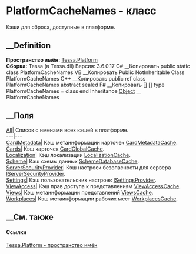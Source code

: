 # PlatformCacheNames - класс
Кэши для сброса, доступные в платформе.
## __Definition
 **Пространство имён:** [Tessa.Platform](N_Tessa_Platform.htm)  
 **Сборка:** Tessa (в Tessa.dll) Версия: 3.6.0.17
C# __Копировать
     public static class PlatformCacheNames
VB __Копировать
     Public NotInheritable Class PlatformCacheNames
C++ __Копировать
     public ref class PlatformCacheNames abstract sealed
F# __Копировать
     [<AbstractClassAttribute>]
    [<SealedAttribute>]
    type PlatformCacheNames = class end
Inheritance
    [Object](https://learn.microsoft.com/dotnet/api/system.object) __ PlatformCacheNames
##  __Поля
[All](F_Tessa_Platform_PlatformCacheNames_All.htm)|  Список с именами всех
кэшей в платформе.  
---|---  
[CardMetadata](F_Tessa_Platform_PlatformCacheNames_CardMetadata.htm)|  Кэш
метаинформации карточек
[CardMetadataCache](T_Tessa_Cards_Metadata_CardMetadataCache.htm).  
[Cards](F_Tessa_Platform_PlatformCacheNames_Cards.htm)|  Кэш карточек
[CardGlobalCache](T_Tessa_Cards_Caching_CardGlobalCache.htm).  
[Localization](F_Tessa_Platform_PlatformCacheNames_Localization.htm)|  Кэш
локализации [LocalizationCache](T_Tessa_Localization_LocalizationCache.htm).  
[Scheme](F_Tessa_Platform_PlatformCacheNames_Scheme.htm)|  Кэш схемы данных
[SchemeDatabaseCache](T_Tessa_Scheme_SchemeDatabaseCache.htm).  
[ServerSecurityProvider](F_Tessa_Platform_PlatformCacheNames_ServerSecurityProvider.htm)|
Кэш настроек безопасности для сервера
[IServerSecurityProvider](T_Tessa_Platform_Runtime_IServerSecurityProvider.htm).  
[Settings](F_Tessa_Platform_PlatformCacheNames_Settings.htm)|  Кэш
пользовательских настроек
[ISettingsProvider](T_Tessa_Platform_Settings_ISettingsProvider.htm).  
[ViewAccess](F_Tessa_Platform_PlatformCacheNames_ViewAccess.htm)|  Кэш прав
доступа к представлениям [ViewAccessCache](T_Tessa_Views_ViewAccessCache.htm).  
[Views](F_Tessa_Platform_PlatformCacheNames_Views.htm)|  Кэш метаинформации
представлений [ViewsCache](T_Tessa_Views_ViewsCache.htm).  
[Workplaces](F_Tessa_Platform_PlatformCacheNames_Workplaces.htm)|  Кэш
метаинформации рабочих мест
[WorkplacesCache](T_Tessa_Views_Workplaces_WorkplacesCache.htm).  
## __См. также
#### Ссылки
[Tessa.Platform - пространство имён](N_Tessa_Platform.htm)
